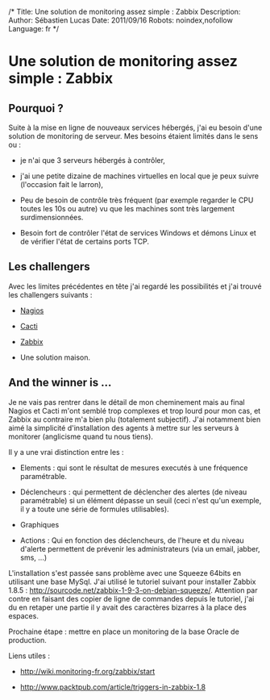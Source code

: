 /*
Title: Une solution de monitoring assez simple : Zabbix
Description: 
Author: Sébastien Lucas
Date: 2011/09/16
Robots: noindex,nofollow
Language: fr
*/
# Une solution de monitoring assez simple : Zabbix

## Pourquoi ?
Suite à la mise en ligne de nouveaux services hébergés, j'ai eu besoin d'une solution de monitoring de serveur. Mes besoins étaient limités dans le sens ou :

*	je n'ai que 3 serveurs hébergés à contrôler,

*	j'ai une petite dizaine de machines virtuelles en local que je peux suivre (l'occasion fait le larron),

*	Peu de besoin de contrôle très fréquent (par exemple regarder le CPU toutes les 10s ou autre) vu que les machines sont très largement surdimensionnées.

*	Besoin fort de contrôler l'état de services Windows et démons Linux et de vérifier l'état de certains ports TCP.
## Les challengers

Avec les limites précédentes en tête j'ai regardé les possibilités et j'ai trouvé les challengers suivants :

*	[Nagios](http://www.nagios.org/)

*	[Cacti](http://www.cacti.net/)

*	[Zabbix](http://www.zabbix.com/)

*	Une solution maison.
## And the winner is ...

Je ne vais pas rentrer dans le détail de mon cheminement mais au final Nagios et Cacti m'ont semblé trop complexes et trop lourd pour mon cas, et Zabbix au contraire m'a bien plu (totalement subjectif). J'ai notamment bien aimé la simplicité d'installation des agents à mettre sur les serveurs à monitorer (anglicisme quand tu nous tiens).

Il y a une vrai distinction entre les :

*	Elements : qui sont le résultat de mesures executés à une fréquence paramétrable.

*	Déclencheurs : qui permettent de déclencher des alertes (de niveau paramétrable) si un élément dépasse un seuil (ceci n'est qu'un exemple, il y a toute une série de formules utilisables).

*	Graphiques

*	Actions : Qui en fonction des déclencheurs, de l'heure et du niveau d'alerte permettent de prévenir les administrateurs (via un email, jabber, sms, ...)

L'installation s'est passée sans problème avec une Squeeze 64bits en utilisant une base MySql. J'ai utilisé le tutoriel suivant pour installer Zabbix 1.8.5 : http://sourcode.net/zabbix-1-9-3-on-debian-squeeze/. Attention par contre en faisant des copier de ligne de commandes depuis le tutoriel, j'ai du en retaper une partie il y avait des caractères bizarres à la place des espaces.

Prochaine étape : mettre en place un monitoring de la base Oracle de production.

Liens utiles : 

*	http://wiki.monitoring-fr.org/zabbix/start

*	http://www.packtpub.com/article/triggers-in-zabbix-1.8






